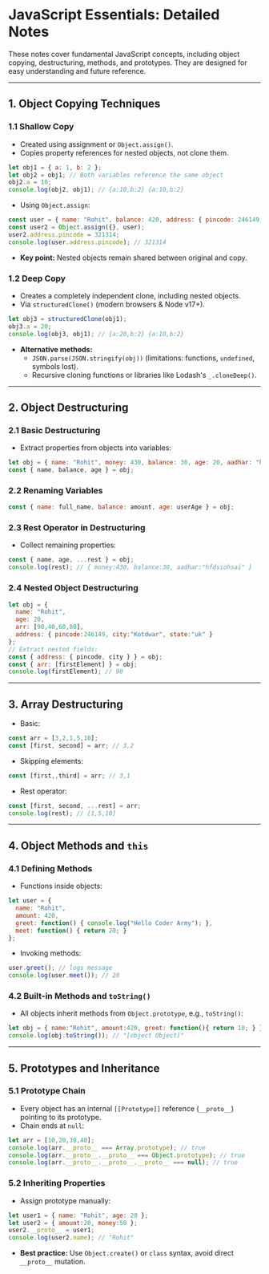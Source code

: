 # JavaScript Essentials: Detailed Notes

These notes cover fundamental JavaScript concepts, including object copying, destructuring, methods, and prototypes. They are designed for easy understanding and future reference.

---

## 1. Object Copying Techniques

### 1.1 Shallow Copy
- Created using assignment or `Object.assign()`.
- Copies property references for nested objects, not clone them.

```js
let obj1 = { a: 1, b: 2 };
let obj2 = obj1; // Both variables reference the same object
obj2.a = 10;
console.log(obj2, obj1); // {a:10,b:2} {a:10,b:2}
```

- Using `Object.assign`:
```js
const user = { name: "Rohit", balance: 420, address: { pincode: 246149, city: "kotdwar" } };
const user2 = Object.assign({}, user);
user2.address.pincode = 321314;
console.log(user.address.pincode); // 321314
```
- **Key point:** Nested objects remain shared between original and copy.

### 1.2 Deep Copy
- Creates a completely independent clone, including nested objects.
- Via `structuredClone()` (modern browsers & Node v17+).

```js
let obj3 = structuredClone(obj1);
obj3.a = 20;
console.log(obj3, obj1); // {a:20,b:2} {a:10,b:2}
```

- **Alternative methods:**
  - `JSON.parse(JSON.stringify(obj))` (limitations: functions, `undefined`, symbols lost).
  - Recursive cloning functions or libraries like Lodash's `_.cloneDeep()`.

---

## 2. Object Destructuring

### 2.1 Basic Destructuring
- Extract properties from objects into variables:
```js
let obj = { name: "Rohit", money: 430, balance: 30, age: 20, aadhar: "hfdsiohsai" };
const { name, balance, age } = obj;
```

### 2.2 Renaming Variables
```js
const { name: full_name, balance: amount, age: userAge } = obj;
```

### 2.3 Rest Operator in Destructuring
- Collect remaining properties:
```js
const { name, age, ...rest } = obj;
console.log(rest); // { money:430, balance:30, aadhar:"hfdsiohsai" }
```

### 2.4 Nested Object Destructuring
```js
let obj = {
  name: "Rohit",
  age: 20,
  arr: [90,40,60,80],
  address: { pincode:246149, city:"Kotdwar", state:"uk" }
};
// Extract nested fields:
const { address: { pincode, city } } = obj;
const { arr: [firstElement] } = obj;
console.log(firstElement); // 90
```

---

## 3. Array Destructuring

- Basic:
```js
const arr = [3,2,1,5,10];
const [first, second] = arr; // 3,2
```
- Skipping elements:
```js
const [first,,third] = arr; // 3,1
```
- Rest operator:
```js
const [first, second, ...rest] = arr;
console.log(rest); // [1,5,10]
```

---

## 4. Object Methods and `this`

### 4.1 Defining Methods
- Functions inside objects:
```js
let user = {
  name: "Rohit",
  amount: 420,
  greet: function() { console.log("Hello Coder Army"); },
  meet: function() { return 20; }
};
```
- Invoking methods:
```js
user.greet(); // logs message
console.log(user.meet()); // 20
```

### 4.2 Built-in Methods and `toString()`
- All objects inherit methods from `Object.prototype`, e.g., `toString()`:
```js
let obj = { name:"Rohit", amount:420, greet: function(){ return 10; } };
console.log(obj.toString()); // "[object Object]"
```

---

## 5. Prototypes and Inheritance

### 5.1 Prototype Chain
- Every object has an internal `[[Prototype]]` reference (`__proto__`) pointing to its prototype.
- Chain ends at `null`:
```js
let arr = [10,20,30,40];
console.log(arr.__proto__ === Array.prototype); // true
console.log(arr.__proto__.__proto__ === Object.prototype); // true
console.log(arr.__proto__.__proto__.__proto__ === null); // true
```

### 5.2 Inheriting Properties
- Assign prototype manually:
```js
let user1 = { name: "Rohit", age: 20 };
let user2 = { amount:20, money:50 };
user2.__proto__ = user1;
console.log(user2.name); // "Rohit"
```
- **Best practice:** Use `Object.create()` or `class` syntax, avoid direct `__proto__` mutation.

